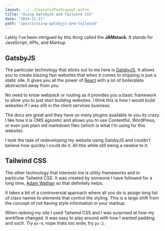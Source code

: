 ```yaml
---
layout: ../../layouts/PostLayout.astro
title: "Using GatsbyJS and Tailwind CSS"
date: "2019-11-11"
path: "/posts/using-gatsbyjs-and-tailwind"
---
```


Lately I've been intrigued by this thing called the <strong>JAMstack</strong>. It stands for JavaScript, APIs, and Markup.

## GatsbyJS

The particular technology that sticks out to me here is <a href="https://www.gatsbyjs.com/">GatsbyJS</a>. It allows you to create blazing fast websites that when it comes to shipping is just a static site. It gives you all the power of <a href="https://reactjs.org/">React</a> with a lot of boilerplate abstracted away from you.

No need to know webpack or routing as it provides you a basic framework to allow you to just start building websites. I think this is how I would build websites if I was still in the client services business.

The docs are great and they have so many plugins available to you its crazy. I like how it is CMS agnostic and allows you to use Contentful, WordPress, or even just plain old markdown files (which is what I'm using for this website).

I took the task of redeveloping my website using GatsbyJS and couldn't believe how quickly I could do it. All this while still being a newbie to it.

## Tailwind CSS

The other technology that interests me is utility frameworks and in particular Tailwind CSS. It was created by someone I have followed for a long time, <a href="https://twitter.com/adamwathan">Adam Wathan</a> so that definitely helps.

It takes a bit of a controversial approach where all you do is assign long list of class names to elements that control the styling. This is a large shift from the concept of not having style information in your markup.

When redoing my site I used Tailwind CSS and I was surprised at how my workflow changed. It was easy to play around with how I wanted padding and such. Try `px-4`, nope thats too wide, try `px-2`.
